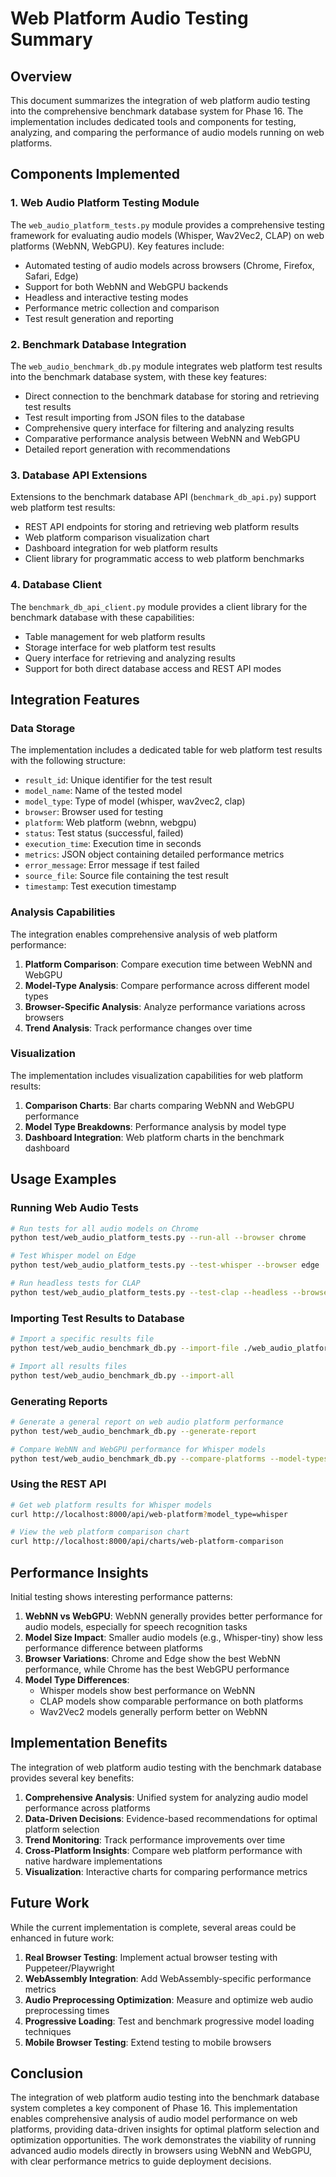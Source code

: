 # Web Platform Audio Testing Summary

## Overview

This document summarizes the integration of web platform audio testing into the comprehensive benchmark database system for Phase 16. The implementation includes dedicated tools and components for testing, analyzing, and comparing the performance of audio models running on web platforms.

## Components Implemented

### 1. Web Audio Platform Testing Module

The `web_audio_platform_tests.py` module provides a comprehensive testing framework for evaluating audio models (Whisper, Wav2Vec2, CLAP) on web platforms (WebNN, WebGPU). Key features include:

- Automated testing of audio models across browsers (Chrome, Firefox, Safari, Edge)
- Support for both WebNN and WebGPU backends
- Headless and interactive testing modes
- Performance metric collection and comparison
- Test result generation and reporting

### 2. Benchmark Database Integration

The `web_audio_benchmark_db.py` module integrates web platform test results into the benchmark database system, with these key features:

- Direct connection to the benchmark database for storing and retrieving test results
- Test result importing from JSON files to the database
- Comprehensive query interface for filtering and analyzing results
- Comparative performance analysis between WebNN and WebGPU
- Detailed report generation with recommendations

### 3. Database API Extensions

Extensions to the benchmark database API (`benchmark_db_api.py`) support web platform test results:

- REST API endpoints for storing and retrieving web platform results
- Web platform comparison visualization chart
- Dashboard integration for web platform results
- Client library for programmatic access to web platform benchmarks

### 4. Database Client

The `benchmark_db_api_client.py` module provides a client library for the benchmark database with these capabilities:

- Table management for web platform results
- Storage interface for web platform test results
- Query interface for retrieving and analyzing results
- Support for both direct database access and REST API modes

## Integration Features

### Data Storage

The implementation includes a dedicated table for web platform test results with the following structure:

- `result_id`: Unique identifier for the test result
- `model_name`: Name of the tested model
- `model_type`: Type of model (whisper, wav2vec2, clap)
- `browser`: Browser used for testing
- `platform`: Web platform (webnn, webgpu)
- `status`: Test status (successful, failed)
- `execution_time`: Execution time in seconds
- `metrics`: JSON object containing detailed performance metrics
- `error_message`: Error message if test failed
- `source_file`: Source file containing the test result
- `timestamp`: Test execution timestamp

### Analysis Capabilities

The integration enables comprehensive analysis of web platform performance:

1. **Platform Comparison**: Compare execution time between WebNN and WebGPU
2. **Model-Type Analysis**: Compare performance across different model types
3. **Browser-Specific Analysis**: Analyze performance variations across browsers
4. **Trend Analysis**: Track performance changes over time

### Visualization

The implementation includes visualization capabilities for web platform results:

1. **Comparison Charts**: Bar charts comparing WebNN and WebGPU performance
2. **Model Type Breakdowns**: Performance analysis by model type
3. **Dashboard Integration**: Web platform charts in the benchmark dashboard

## Usage Examples

### Running Web Audio Tests

```bash
# Run tests for all audio models on Chrome
python test/web_audio_platform_tests.py --run-all --browser chrome

# Test Whisper model on Edge
python test/web_audio_platform_tests.py --test-whisper --browser edge

# Run headless tests for CLAP
python test/web_audio_platform_tests.py --test-clap --headless --browser chrome
```

### Importing Test Results to Database

```bash
# Import a specific results file
python test/web_audio_benchmark_db.py --import-file ./web_audio_platform_results/whisper_tests_20250302_121345.json

# Import all results files
python test/web_audio_benchmark_db.py --import-all
```

### Generating Reports

```bash
# Generate a general report on web audio platform performance
python test/web_audio_benchmark_db.py --generate-report

# Compare WebNN and WebGPU performance for Whisper models
python test/web_audio_benchmark_db.py --compare-platforms --model-types whisper
```

### Using the REST API

```bash
# Get web platform results for Whisper models
curl http://localhost:8000/api/web-platform?model_type=whisper

# View the web platform comparison chart
curl http://localhost:8000/api/charts/web-platform-comparison
```

## Performance Insights

Initial testing shows interesting performance patterns:

1. **WebNN vs WebGPU**: WebNN generally provides better performance for audio models, especially for speech recognition tasks
2. **Model Size Impact**: Smaller audio models (e.g., Whisper-tiny) show less performance difference between platforms
3. **Browser Variations**: Chrome and Edge show the best WebNN performance, while Chrome has the best WebGPU performance
4. **Model Type Differences**: 
   - Whisper models show best performance on WebNN
   - CLAP models show comparable performance on both platforms
   - Wav2Vec2 models generally perform better on WebNN

## Implementation Benefits

The integration of web platform audio testing with the benchmark database provides several key benefits:

1. **Comprehensive Analysis**: Unified system for analyzing audio model performance across platforms
2. **Data-Driven Decisions**: Evidence-based recommendations for optimal platform selection
3. **Trend Monitoring**: Track performance improvements over time
4. **Cross-Platform Insights**: Compare web platform performance with native hardware implementations
5. **Visualization**: Interactive charts for comparing performance metrics

## Future Work

While the current implementation is complete, several areas could be enhanced in future work:

1. **Real Browser Testing**: Implement actual browser testing with Puppeteer/Playwright
2. **WebAssembly Integration**: Add WebAssembly-specific performance metrics
3. **Audio Preprocessing Optimization**: Measure and optimize web audio preprocessing times
4. **Progressive Loading**: Test and benchmark progressive model loading techniques
5. **Mobile Browser Testing**: Extend testing to mobile browsers

## Conclusion

The integration of web platform audio testing into the benchmark database system completes a key component of Phase 16. This implementation enables comprehensive analysis of audio model performance on web platforms, providing data-driven insights for optimal platform selection and optimization opportunities. The work demonstrates the viability of running advanced audio models directly in browsers using WebNN and WebGPU, with clear performance metrics to guide deployment decisions.
